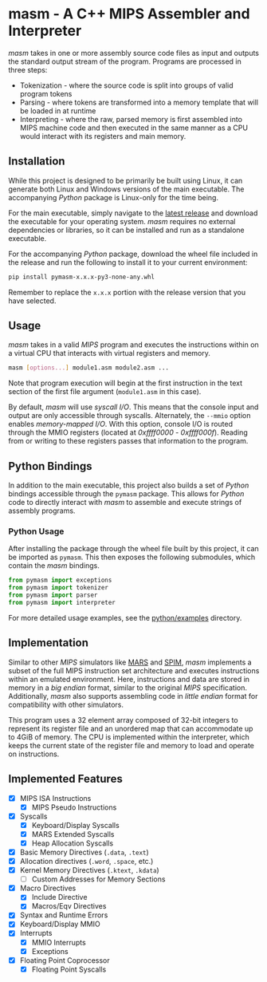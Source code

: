 # masm - A C++ MIPS Assembler and Interpreter

*masm* takes in one or more assembly source code files as input and outputs the standard output stream of the program. Programs are processed in three steps:

* Tokenization - where the source code is split into groups of valid program tokens
* Parsing - where tokens are transformed into a memory template that will be loaded in at runtime
* Interpreting - where the raw, parsed memory is first assembled into MIPS machine code and then executed in the same manner as a CPU would interact with its registers and main memory.

## Installation

While this project is designed to be primarily be built using Linux, it can generate both Linux and Windows versions of the main executable. The accompanying *Python* package is Linux-only for the time being.

For the main executable, simply navigate to the [latest release](https://github.com/matthew-pisano/masm/releases/latest) and download the executable for your operating system.  *masm* requires no external dependencies or libraries, so it can be installed and run as a standalone executable.

For the accompanying *Python* package, download the wheel file included in the release and run the following to install it to your current environment:

```bash
pip install pymasm-x.x.x-py3-none-any.whl 
```

Remember to replace the `x.x.x` portion with the release version that you have selected.

## Usage

*masm* takes in a valid *MIPS* program and executes the instructions within on a virtual CPU that interacts with virtual registers and memory.

```bash
masm [options...] module1.asm module2.asm ...
```

Note that program execution will begin at the first instruction in the text section of the first file argument (`module1.asm` in this case).

By default, *masm* will use *syscall I/O*. This means that the console input and output are only accessible through syscalls. Alternately, the `--mmio` option enables *memory-mapped I/O*. With this option, console I/O is routed through the MMIO registers (located at *0xffff0000* - *0xffff000f*). Reading from or writing to these registers passes that information to the program.

## Python Bindings

In addition to the main executable, this project also builds a set of *Python* bindings accessible through the `pymasm` package. This allows for *Python* code to directly interact with *masm* to assemble and execute strings of assembly programs.

### Python Usage

After installing the package through the wheel file built by this project, it can be imported as `pymasm`. This then exposes the following submodules, which contain the *masm* bindings.

```python
from pymasm import exceptions
from pymasm import tokenizer
from pymasm import parser
from pymasm import interpreter
```

For more detailed usage examples, see the [python/examples](python/examples) directory.

## Implementation

Similar to other *MIPS* simulators like [MARS](https://dpetersanderson.github.io/) and [SPIM](https://spimsimulator.sourceforge.net/), *masm* implements a subset of the full MIPS instruction set architecture and executes instructions within an emulated environment. Here, instructions and data are stored in memory in a *big endian* format, similar to the original *MIPS* specification. Additionally, *masm* also supports assembling code in *little endian* format for compatibility with other
simulators.

This program uses a 32 element array composed of 32-bit integers to represent its register file and an unordered map that can accommodate up to 4GiB of memory. The CPU is implemented within the interpreter, which keeps the current state of the register file and memory to load and operate on instructions.

## Implemented Features

- [x] MIPS ISA Instructions
    - [x] MIPS Pseudo Instructions
- [X] Syscalls
    - [X] Keyboard/Display Syscalls
    - [X] MARS Extended Syscalls
    - [X] Heap Allocation Syscalls
- [X] Basic Memory Directives (`.data`, `.text`)
- [X] Allocation directives (`.word`, `.space`, etc.)
- [X] Kernel Memory Directives (`.ktext`, `.kdata`)
    - [ ] Custom Addresses for Memory Sections
- [X] Macro Directives
    - [X] Include Directive
    - [X] Macros/Eqv Directives
- [X] Syntax and Runtime Errors
- [X] Keyboard/Display MMIO
- [X] Interrupts
    - [X] MMIO Interrupts
    - [X] Exceptions
- [X] Floating Point Coprocessor
    - [X] Floating Point Syscalls
